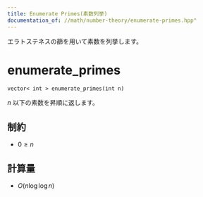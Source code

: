 ```yaml
---
title: Enumerate Primes(素数列挙)
documentation_of: //math/number-theory/enumerate-primes.hpp"
---
```


エラトステネスの篩を用いて素数を列挙します。


# enumerate_primes

```
vector< int > enumerate_primes(int n)
```

$n$ 以下の素数を昇順に返します。

## 制約

- $0 \ge n$

## 計算量

- $O(n \log \log n)$
